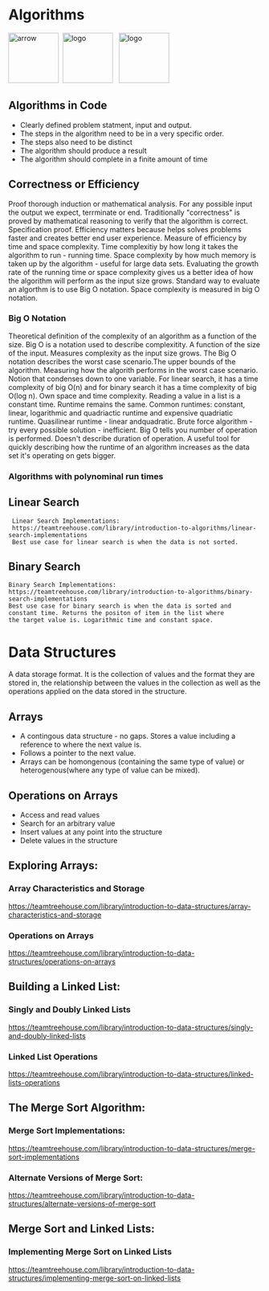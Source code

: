 # Algorithms

<img width="100" alt="arrow" src="https://user-images.githubusercontent.com/19231569/213458967-d77d1ede-cbb8-4cda-8d58-7ac2a1c70503.png"> &nbsp;<img width="100" alt="logo" src="https://user-images.githubusercontent.com/111147520/224722633-4514c7d6-b10e-41d0-8942-80147bdb88ff.png"> &nbsp;
<img width="100" alt="logo" src="https://user-images.githubusercontent.com/111147520/224819343-82ceb3c6-609e-48f7-9fec-d165a924545f.png">

## Algorithms in Code

* Clearly defined problem statment, input and output.
* The steps in the algorithm need to be in a very specific order.
* The steps also need to be distinct
* The algorithm should produce a result
* The algorithm should complete in a finite amount of time


## Correctness or Efficiency

Proof thorough induction or mathematical analysis. For any possible input the output we expect, terrminate or end. 
Traditionally "correctness" is proved by mathematical reasoning to verify that the algorithm is correct. Specification proof.
Efficiency matters because helps solves problems faster and creates better end user experience. Measure of efficiency by
time and space complexity. Time complexitiy by how long it takes the algorithm to run - running time. Space complexity by how 
much memory is taken up by the algorithm - useful for large data sets. Evaluating the growth rate of the running time or space 
complexity gives us a better idea of how the algorithm will perform as the input size grows. Standard way to evaluate
an algorthm is to use Big O notation. Space complexity is measured in big O notation.

### Big O Notation
Theoretical definition of the complexity of an algorithm as a function of the size. Big O is a notation used
to describe complexitity. A function of the size of the input. Measures complexity as the input size grows.
The Big O notation describes the worst case scenario.The upper bounds of the algorithm. Measuring how the algorith performs 
in the worst case scenario. Notion that condenses down to one variable. For linear search, it has a time complexity of big 
O(n) and for binary search it has a time complexity of big O(log n). Own space and time complexity. Reading a value in
a list is a constant time. Runtime remains the same. Common runtimes: constant, linear, logarithmic and quadriactic runtime 
and expensive quadriatic runtime. Quasilinear runtime - linear andquadratic. Brute force algorithm - try every 
possible solution - inefficient. Big O tells you number of operation is performed. Doesn't describe duration of operation.
A useful tool for quickly describing how the runtime of an algorithm increases as the data set it's operating on gets bigger.

### Algorithms with polynominal run times


## Linear Search
```
 Linear Search Implementations:
 https://teamtreehouse.com/library/introduction-to-algorithms/linear-search-implementations
 Best use case for linear search is when the data is not sorted.

```

## Binary Search
```
Binary Search Implementations:
https://teamtreehouse.com/library/introduction-to-algorithms/binary-search-implementations
Best use case for binary search is when the data is sorted and constant time. Returns the positon of item in the list where
the target value is. Logarithmic time and constant space. 

```

# Data Structures

A data storage format. It is the collection of values and the format they are stored in, the relationship
between the values in the collection as well as the operations applied on the data stored in the structure.


## Arrays
* A contingous data structure  - no gaps. Stores a value including a reference to where the next value is.
* Follows a pointer to the next value.
* Arrays can be homongenous (containing the same type of value) or heterogenous(where any type of value can be mixed).

## Operations on Arrays
* Access and read values
* Search for an arbitrary value
* Insert values at any point into the structure
* Delete values in the structure

## Exploring Arrays:

### Array Characteristics and Storage
https://teamtreehouse.com/library/introduction-to-data-structures/array-characteristics-and-storage

### Operations on Arrays
https://teamtreehouse.com/library/introduction-to-data-structures/operations-on-arrays

## Building a Linked List:

### Singly and Doubly Linked Lists
https://teamtreehouse.com/library/introduction-to-data-structures/singly-and-doubly-linked-lists

### Linked List Operations
https://teamtreehouse.com/library/introduction-to-data-structures/linked-lists-operations


## The Merge Sort Algorithm:

### Merge Sort Implementations:
https://teamtreehouse.com/library/introduction-to-data-structures/merge-sort-implementations

### Alternate Versions of Merge Sort: 
https://teamtreehouse.com/library/introduction-to-data-structures/alternate-versions-of-merge-sort

## Merge Sort and Linked Lists:

### Implementing Merge Sort on Linked Lists
https://teamtreehouse.com/library/introduction-to-data-structures/implementing-merge-sort-on-linked-lists